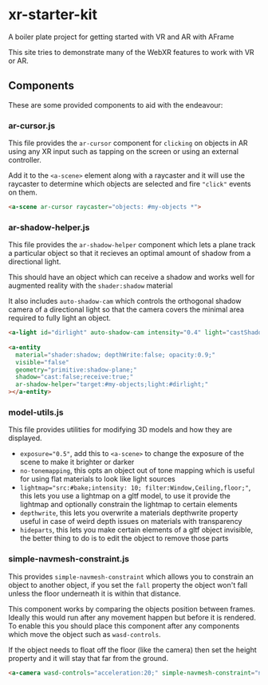 xr-starter-kit
=============

A boiler plate project for getting started with VR and AR with AFrame

This site tries to demonstrate many of the WebXR features to work with VR or AR.

## Components

These are some provided components to aid with the endeavour:

### ar-cursor.js

This file provides the `ar-cursor` component for `clicking` on objects in AR using any
XR input such as tapping on the screen or using an external controller.

Add it to the `<a-scene>` element along with a raycaster and it will use the raycaster to
determine which objects are selected and fire `"click"` events on them.

```html
<a-scene ar-cursor raycaster="objects: #my-objects *">
```

### ar-shadow-helper.js

This file provides the `ar-shadow-helper` component which lets a plane track a particular object
so that it recieves an optimal amount of shadow from a directional light.

This should have an object which can receive a shadow and works well for augmented reality with the
`shader:shadow` material

It also includes `auto-shadow-cam` which controls the orthogonal shadow camera of a directional light
so that the camera covers the minimal area required to fully light an object.

```html
<a-light id="dirlight" auto-shadow-cam intensity="0.4" light="castShadow:true;type:directional" position="10 10 10"></a-light>
    
<a-entity
  material="shader:shadow; depthWrite:false; opacity:0.9;"
  visible="false"
  geometry="primitive:shadow-plane;"
  shadow="cast:false;receive:true;"
  ar-shadow-helper="target:#my-objects;light:#dirlight;"
></a-entity>
```

### model-utils.js

This file provides utilities for modifying 3D models and how they are displayed.

* `exposure="0.5"`, add this to `<a-scene>` to change the exposure of the scene to make it brighter or darker
* `no-tonemapping`, this opts an object out of tone mapping which is useful for using flat materials to look like light sources
* `lightmap="src:#bake;intensity: 10; filter:Window,Ceiling,floor;"`, this lets you use a lightmap on a gltf model, to use it provide the lightmap and optionally constrain the lightmap to certain elements
* `depthwrite`, this lets you overwrite a materials depthwrite property useful in case of weird depth issues on materials with transparency
* `hideparts`, this lets you make certain elements of a gltf object invisible, the better thing to do is to edit the object to remove those parts 

### simple-navmesh-constraint.js

This provides `simple-navmesh-constraint` which allows you to constrain an object to another object,
if you set the `fall` property the object won't fall unless the floor underneath it is within that distance.

This component works by comparing the objects position between frames. Ideally this would run after any movement happen but before it is rendered.
To enable this you should place this component after any components which move the object such as `wasd-controls`.

If the object needs to float off the floor (like the camera) then set the height property and it will stay that far from the ground.

```html
<a-camera wasd-controls="acceleration:20;" simple-navmesh-constraint="navmesh:#navmesh-el;fall:0.5;height:1.65;" look-controls>
```